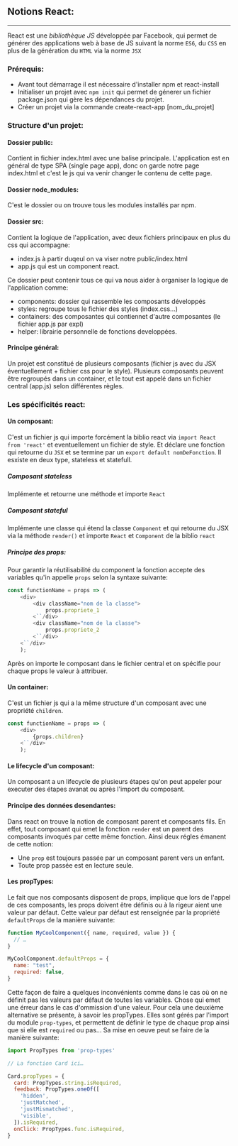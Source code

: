 ## Notions React:
----
React est une _bibliothèque JS_ développée par Facebook, qui permet de générer des applications web à base de JS suivant la norme `ES6`, du `CSS` en plus de la génération du `HTML` via la norme `JSX`
### Prérequis:
* Avant tout démarrage il est nécessaire d'installer npm et react-install
* Initialiser un projet avec `npm init` qui permet de génerer un fichier package.json qui gère les dépendances du projet.
* Créer un projet via la commande create-react-app [nom_du_projet]

### Structure d'un projet:
#### Dossier public:
Contient in fichier index.html avec une balise principale. L'application est en général de type SPA (single page app), donc on garde notre page index.html et c'est le js qui va venir changer le contenu de cette page.

#### Dossier node_modules:
C'est le dossier ou on trouve tous les modules installés par npm.

#### Dossier src:
Contient la logique de l'application, avec deux fichiers principaux en plus du css qui accompagne:
* index.js à partir duqeul on va viser notre public/index.html
* app.js qui est un component react.

Ce dossier peut contenir tous ce qui va nous aider à organiser la logique de l'application comme:

* components: dossier qui rassemble les composants développés
* styles: regroupe tous le fichier des styles (index.css...)
* containers: des composantes qui contiennet d'autre composantes (le fichier app.js par expl)
* helper: librairie personnelle de fonctions developpées.

#### Principe général:
Un projet est constitué de plusieurs composants (fichier js avec du JSX éventuellement + fichier css pour le style). Plusieurs composants peuvent être regroupés dans un container, et le tout est appelé dans un fichier central (app.js) selon différentes règles.

### Les spécificités react:

#### Un composant:
C'est un fichier js qui importe forcément la biblio react via `import React from 'react'` et eventuellement un fichier de style. Et déclare une fonction qui retourne du `JSX` et se termine par un `export default nomDeFonction`. Il esxiste en deux type, stateless et statefull.
##### Composant stateless
Implémente et retourne une méthode et importe `React`
##### Composant stateful
Implémente une classe qui étend la classe `Component` et qui retourne du JSX via la méthode `render()` et importe `React` et `Component` de la biblio `react`
##### Principe des props:
Pour garantir la réutilisabilité du component la fonction accepte des variables qu'in appelle `props` selon la syntaxe suivante:
```javascript
const functionName = props => (
	<div>
		<div className="nom de la classe">
			props.propriete_1
		<``/div>
		<div className="nom de la classe">
			props.propriete_2
		<``/div>
	<``/div>
	);
```
Après on importe le composant dans le fichier central et on spécifie pour chaque props le valeur à attribuer.

#### Un container:
C'est un fichier js qui a la même structure d'un composant avec une propriété `children`.
```javascript
const functionName = props => (
	<div>
		{props.children}
	<``/div>
	);
```
#### Le lifecycle d'un composant:
Un composant a un lifecycle de plusieurs étapes qu'on peut appeler pour executer des étapes avanat ou après l'import du composant.

#### Principe des données desendantes:
Dans react on trouve la notion de composant parent et composants fils. En effet, tout composant qui emet la fonction `render` est un parent des composants invoqués par cette même fonction. Ainsi deux régles émanent de cette notion:
* Une `prop` est toujours passée par un composant parent vers un enfant.
* Toute prop passée est en lecture seule.

#### Les propTypes:
Le fait que nos composants disposent de props, implique que lors de l'appel de ces composants, les props doivent être définis ou à la rigeur aient une valeur par défaut. Cette valeur par défaut est renseignée par la propriété `defaultProps` de la manière suivante:
```javascript
function MyCoolComponent({ name, required, value }) {
  // …
}

MyCoolComponent.defaultProps = {
  name: "test",
  required: false,
}
```
Cette façon de faire a quelques inconvénients comme dans le cas où on ne définit pas les valeurs par défaut de toutes les variables. Chose qui emet une érreur dans le cas d'ommission d'une valeur. Pour cela une deuxième alternative se présente, à savoir les propTypes. Elles sont gérés par l'import du module `prop-types`, et permettent de définir le type de chaque prop ainsi que si elle est `required` ou pas...
Sa mise en oeuve peut se faire de la manière suivante:
```javascript
import PropTypes from 'prop-types'

// La fonction Card ici…

Card.propTypes = {
  card: PropTypes.string.isRequired,
  feedback: PropTypes.oneOf([
    'hidden',
    'justMatched',
    'justMismatched',
    'visible',
  ]).isRequired,
  onClick: PropTypes.func.isRequired,
}
```